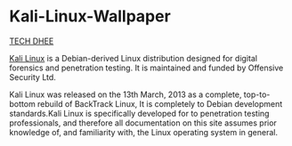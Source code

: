 # Kali-Linux-Wallpaper
<a href="https://techdhee.in">TECH DHEE</a>

<a href="https://techdhee.in/how-to-install-kali-linux-2018-3-linux-for-beginners/">Kali Linux</a> is a Debian-derived Linux distribution designed for digital forensics and penetration testing. It is maintained and funded by Offensive Security Ltd.

Kali Linux was released on the 13th March, 2013 as a complete, top-to-bottom rebuild of BackTrack Linux, It is completely to Debian development standards.Kali Linux is specifically developed for to penetration testing professionals, and therefore all documentation on this site assumes prior knowledge of, and familiarity with, the Linux operating system in general.
